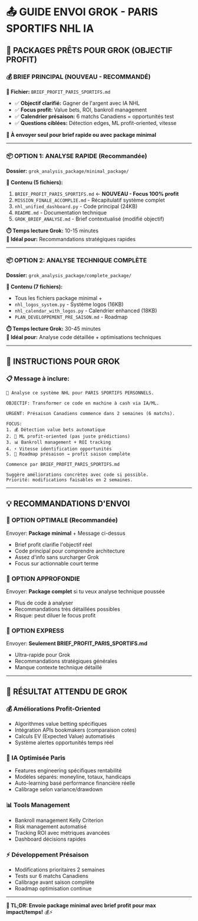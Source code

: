 # 📤 GUIDE ENVOI GROK - PARIS SPORTIFS NHL IA

## 🎯 PACKAGES PRÊTS POUR GROK (OBJECTIF PROFIT)

### 💰 BRIEF PRINCIPAL (NOUVEAU - RECOMMANDÉ)
**📄 Fichier:** `BRIEF_PROFIT_PARIS_SPORTIFS.md`
- ✅ **Objectif clarifié:** Gagner de l'argent avec IA NHL  
- ✅ **Focus profit:** Value bets, ROI, bankroll management
- ✅ **Calendrier présaison:** 6 matchs Canadiens = opportunités test
- ✅ **Questions ciblées:** Détection edges, ML profit-oriented, vitesse

**🎯 À envoyer seul pour brief rapide ou avec package minimal**

---

### 📦 OPTION 1: ANALYSE RAPIDE (Recommandée)
**Dossier:** `grok_analysis_package/minimal_package/`

**📄 Contenu (5 fichiers):**
1. `BRIEF_PROFIT_PARIS_SPORTIFS.md` ← **NOUVEAU - Focus 100% profit**
2. `MISSION_FINALE_ACCOMPLIE.md` - Récapitulatif système complet
3. `nhl_unified_dashboard.py` - Code principal (24KB)  
4. `README.md` - Documentation technique
5. `GROK_BRIEF_ANALYSE.md` - Brief contextualisé (modifié objectif)

**⏱️ Temps lecture Grok:** 10-15 minutes  
**🎯 Idéal pour:** Recommandations stratégiques rapides

---

### 📦 OPTION 2: ANALYSE TECHNIQUE COMPLÈTE  
**Dossier:** `grok_analysis_package/complete_package/`

**📄 Contenu (7 fichiers):**
- Tous les fichiers package minimal +
- `nhl_logos_system.py` - Système logos (16KB)
- `nhl_calendar_with_logos.py` - Calendrier enhanced (18KB)
- `PLAN_DEVELOPPEMENT_PRE_SAISON.md` - Roadmap

**⏱️ Temps lecture Grok:** 30-45 minutes  
**🎯 Idéal pour:** Analyse code détaillée + optimisations techniques

---

## 🚀 INSTRUCTIONS POUR GROK

### 📋 Message à inclure:
```
🤖 Analyse ce système NHL pour PARIS SPORTIFS PERSONNELS.

OBJECTIF: Transformer ce code en machine à cash via IA/ML.

URGENT: Présaison Canadiens commence dans 2 semaines (6 matchs).

FOCUS:
1. 💰 Détection value bets automatique
2. 🤖 ML profit-oriented (pas juste prédictions) 
3. 📊 Bankroll management + ROI tracking
4. ⚡ Vitesse identification opportunités
5. 🎯 Roadmap présaison → profit saison complète

Commence par BRIEF_PROFIT_PARIS_SPORTIFS.md

Suggère améliorations concrètes avec code si possible.
Priorité: modifications faisables en 2 semaines.
```

---

## 💡 RECOMMANDATIONS D'ENVOI

### 🥇 **OPTION OPTIMALE (Recommandée)**
Envoyer: **Package minimal** + Message ci-dessus
- Brief profit clarifie l'objectif réel
- Code principal pour comprendre architecture  
- Assez d'info sans surcharger Grok
- Focus sur actionnable court terme

### 🥈 **OPTION APPROFONDIE**  
Envoyer: **Package complet** si tu veux analyse technique poussée
- Plus de code à analyser
- Recommandations très détaillées possibles
- Risque: peut diluer le focus profit

### 🥉 **OPTION EXPRESS**
Envoyer: **Seulement BRIEF_PROFIT_PARIS_SPORTIFS.md**
- Ultra-rapide pour Grok
- Recommandations stratégiques générales
- Manque contexte technique détaillé

---

## 🎯 RÉSULTAT ATTENDU DE GROK

### 💰 Améliorations Profit-Oriented
- Algorithmes value betting spécifiques
- Intégration APIs bookmakers (comparaison cotes)
- Calculs EV (Expected Value) automatisés
- Système alertes opportunités temps réel

### 🤖 IA Optimisée Paris
- Features engineering spécifiques rentabilité
- Modèles séparés: moneyline, totaux, handicaps
- Auto-learning basé performance financière réelle
- Calibrage selon variance/drawdown

### 📊 Tools Management  
- Bankroll management Kelly Criterion
- Risk management automatisé
- Tracking ROI avec métriques avancées
- Dashboard décisions rapides

### ⚡ Développement Présaison
- Modifications prioritaires 2 semaines
- Tests sur 6 matchs Canadiens  
- Calibrage avant saison complète
- Roadmap optimisation continue

---

**🎯 TL;DR: Envoie package minimal avec brief profit pour max impact/temps!** 💰⚡
